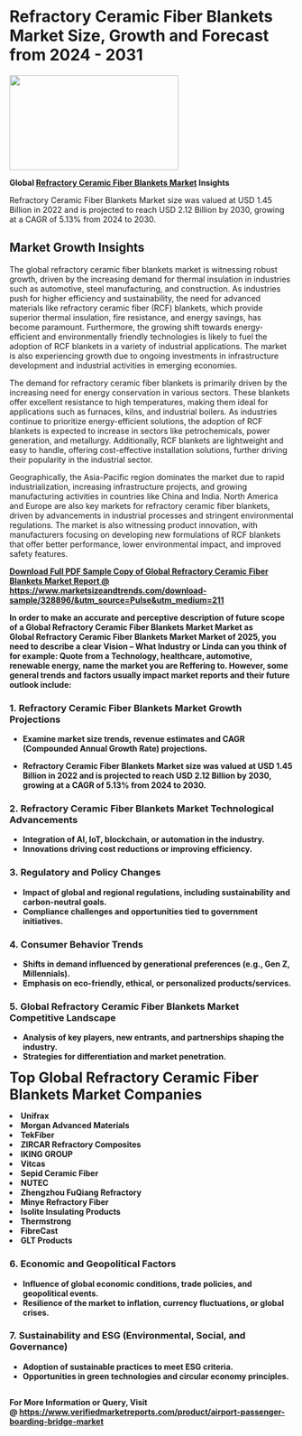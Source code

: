 <H1>Refractory Ceramic Fiber Blankets Market Size, Growth and Forecast from 2024 - 2031</H1><img class="aligncenter size-medium wp-image-584254" src="https://thirdeyenews.in/wp-content/uploads/2024/09/Global-Market-Research-300x168.jpeg" alt="" width="300" height="168" /><p><strong>Global&nbsp;<a href="https://www.marketsizeandtrends.com/download-sample/328896/&amp;utm_source=Pulse&amp;utm_medium=211">Refractory Ceramic Fiber Blankets Market</a> Insights</strong></p><p>Refractory Ceramic Fiber Blankets Market size was valued at USD 1.45 Billion in 2022 and is projected to reach USD 2.12 Billion by 2030, growing at a CAGR of 5.13% from 2024 to 2030.</p><p><h2>Market Growth Insights</h2> <p>The global refractory ceramic fiber blankets market is witnessing robust growth, driven by the increasing demand for thermal insulation in industries such as automotive, steel manufacturing, and construction. As industries push for higher efficiency and sustainability, the need for advanced materials like refractory ceramic fiber (RCF) blankets, which provide superior thermal insulation, fire resistance, and energy savings, has become paramount. Furthermore, the growing shift towards energy-efficient and environmentally friendly technologies is likely to fuel the adoption of RCF blankets in a variety of industrial applications. The market is also experiencing growth due to ongoing investments in infrastructure development and industrial activities in emerging economies.</p> <p><strong><a href="#"></a></strong></p> <p>The demand for refractory ceramic fiber blankets is primarily driven by the increasing need for energy conservation in various sectors. These blankets offer excellent resistance to high temperatures, making them ideal for applications such as furnaces, kilns, and industrial boilers. As industries continue to prioritize energy-efficient solutions, the adoption of RCF blankets is expected to increase in sectors like petrochemicals, power generation, and metallurgy. Additionally, RCF blankets are lightweight and easy to handle, offering cost-effective installation solutions, further driving their popularity in the industrial sector.</p> <p>Geographically, the Asia-Pacific region dominates the market due to rapid industrialization, increasing infrastructure projects, and growing manufacturing activities in countries like China and India. North America and Europe are also key markets for refractory ceramic fiber blankets, driven by advancements in industrial processes and stringent environmental regulations. The market is also witnessing product innovation, with manufacturers focusing on developing new formulations of RCF blankets that offer better performance, lower environmental impact, and improved safety features.</p> <p><strong><a href="#"></p><p><span class=""><strong>Download Full PDF Sample Copy of Global Refractory Ceramic Fiber Blankets Market Report</strong> @ <a href="https://www.marketsizeandtrends.com/download-sample/328896/&amp;utm_source=Pulse&amp;utm_medium=211" target="_blank">https://www.marketsizeandtrends.com/download-sample/328896/&amp;utm_source=Pulse&amp;utm_medium=211</a></span></p><p>In order to make an accurate and perceptive description of future scope of a Global&nbsp;Refractory Ceramic Fiber Blankets Market Market as Global&nbsp;Refractory Ceramic Fiber Blankets Market Market of 2025, you need to describe a clear Vision &ndash; What Industry or Linda can you think of for example: Quote from a Technology, healthcare, automotive, renewable energy, name the market you are Reffering to. However, some general trends and factors usually impact market reports and their future outlook include:</p><h3>1.&nbsp;<strong>Refractory Ceramic Fiber Blankets Market Growth Projections</strong></h3><ul><li>Examine market size trends, revenue estimates and CAGR (Compounded Annual Growth Rate) projections.</li><li><p>Refractory Ceramic Fiber Blankets Market size was valued at USD 1.45 Billion in 2022 and is projected to reach USD 2.12 Billion by 2030, growing at a CAGR of 5.13% from 2024 to 2030.</p></li></ul><h3>2.&nbsp;<strong>Refractory Ceramic Fiber Blankets Market Technological Advancements</strong></h3><ul><li>Integration of AI, IoT, blockchain, or automation in the industry.</li><li>Innovations driving cost reductions or improving efficiency.</li></ul><h3>3.&nbsp;<strong>Regulatory and Policy Changes</strong></h3><ul><li>Impact of global and regional regulations, including sustainability and carbon-neutral goals.</li><li>Compliance challenges and opportunities tied to government initiatives.</li></ul><h3>4.&nbsp;<strong>Consumer Behavior Trends</strong></h3><ul><li>Shifts in demand influenced by generational preferences (e.g., Gen Z, Millennials).</li><li>Emphasis on eco-friendly, ethical, or personalized products/services.</li></ul><h3>5.&nbsp;<strong>Global Refractory Ceramic Fiber Blankets Market Competitive Landscape</strong></h3><ul><li>Analysis of key players, new entrants, and partnerships shaping the industry.</li><li>Strategies for differentiation and market penetration.</li></ul><p data-pm-slice="1 1 []"><span style="color: inherit; font-family: inherit; font-size: 25px;">Top Global Refractory Ceramic Fiber Blankets Market Companies</span></p><div class="" data-test-id=""><p><li>Unifrax</li><li> Morgan Advanced Materials</li><li> TekFiber</li><li> ZIRCAR Refractory Composites</li><li> IKING GROUP</li><li> Vitcas</li><li> Sepid Ceramic Fiber</li><li> NUTEC</li><li> Zhengzhou FuQiang Refractory</li><li> Minye Refractory Fiber</li><li> Isolite Insulating Products</li><li> Thermstrong</li><li> FibreCast</li><li> GLT Products</li></p></div><h3>6.&nbsp;<strong>Economic and Geopolitical Factors</strong></h3><ul><li>Influence of global economic conditions, trade policies, and geopolitical events.</li><li>Resilience of the market to inflation, currency fluctuations, or global crises.</li></ul><h3>7.&nbsp;<strong>Sustainability and ESG (Environmental, Social, and Governance)</strong></h3><ul><li>Adoption of sustainable practices to meet ESG criteria.</li><li>Opportunities in green technologies and circular economy principles.</li></ul><h2><strong style="font-size: 14px;">For More Information or Query, Visit @&nbsp;</strong><a style="background-color: #ffffff; font-size: 14px;" href="https://www.marketsizeandtrends.com/report/refractory-ceramic-fiber-blankets-market/" target="_blank">https://www.verifiedmarketreports.com/product/airport-passenger-boarding-bridge-market</a></h2>
